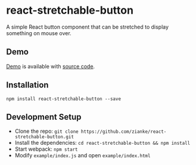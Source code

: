 # react-stretchable-button

A simple React button component that can be stretched to display something on mouse over.

## Demo

[Demo](https://react-ykwfwq.stackblitz.io) is available with [source code](https://stackblitz.com/edit/react-ykwfwq).

## Installation

```
npm install react-stretchable-button --save
```

## Development Setup

  * Clone the repo: `git clone https://github.com/zianke/react-stretchable-button.git`
  * Install the dependencies: `cd react-stretchable-button && npm install`
  * Start webpack: `npm start`
  * Modify `example/index.js` and open `example/index.html`
